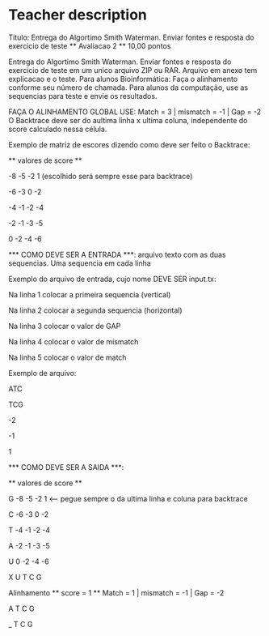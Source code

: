 # Teacher description

Titulo: Entrega do Algortimo Smith Waterman. Enviar fontes e resposta do exercicio de teste ** Avaliacao 2 ** 10,00 pontos

Entrega do Algortimo Smith Waterman. Enviar fontes e resposta do exercicio de teste em um unico arquivo ZIP ou RAR. Arquivo em anexo tem explicacao e o teste. Para alunos Bioinformática: Faça o alinhamento conforme seu número de chamada. Para alunos da computação, use as sequencias para teste e envie os resultados.

FAÇA O ALINHAMENTO GLOBAL
USE: Match = 3 | mismatch = -1 | Gap = -2
O Backtrace deve ser do aultima linha x ultima coluna, independente do score calculado nessa célula.

Exemplo de matriz de escores dizendo como deve ser feito o Backtrace:

** valores de score **

-8 -5 -2 1 (escolhido será sempre esse para backtrace)

-6 -3 0 -2

-4 -1 -2 -4

-2 -1 -3 -5

0 -2 -4 -6



*** COMO DEVE SER A ENTRADA ***:
arquivo texto com as duas sequencias. Uma sequencia em cada linha

Exemplo do arquivo de entrada, cujo nome DEVE SER input.tx:

Na linha 1 colocar a primeira sequencia (vertical)

Na linha 2 colocar a segunda sequencia (horizontal)

Na linha 3 colocar o valor de GAP

Na linha 4 colocar o valor de mismatch

Na linha 5 colocar o valor de match

Exemplo de arquivo:

ATC

TCG

-2

-1

1
 

*** COMO DEVE SER A SAIDA ***:


** valores de score **

G -8 -5 -2 1 <-- pegue sempre o da ultima linha e coluna para backtrace

C -6 -3 0 -2

T -4 -1 -2 -4

A -2 -1 -3 -5

U 0 -2 -4 -6

X U T C G


Alinhamento ** score = 1 ** Match = 1 | mismatch = -1 | Gap = -2

A T C G

_ T C G